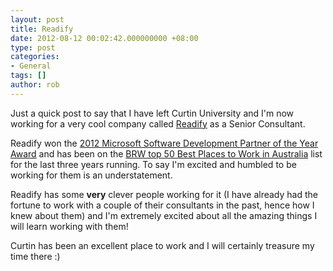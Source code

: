```yaml
---
layout: post
title: Readify
date: 2012-08-12 00:02:42.000000000 +08:00
type: post
categories:
- General
tags: []
author: rob
---
```



Just a quick post to say that I have left Curtin University and I'm now working for a very cool company called [Readify](http://readify.net/) as a Senior Consultant.



Readify won the [2012 Microsoft Software Development Partner of the Year Award](http://readify.net/who-we-are/news/2012/readify-win-the-2012-microsoft-software-development-partner-of-the-year-award) and has been on the [BRW top 50 Best Places to Work in Australia](http://readify.net/who-we-are/news/2012/readify-named-brws-27th-best-place-to-work-in-australia) list for the last three years running. To say I'm excited and humbled to be working for them is an understatement.



Readify has some **very** clever people working for it (I have already had the fortune to work with a couple of their consultants in the past, hence how I knew about them) and I'm extremely excited about all the amazing things I will learn working with them!



Curtin has been an excellent place to work and I will certainly treasure my time there :)

